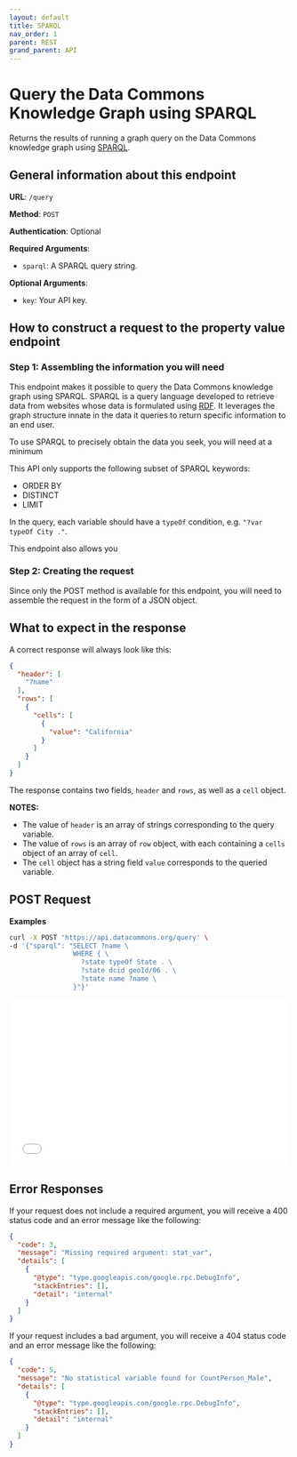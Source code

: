 ```yaml
---
layout: default
title: SPARQL
nav_order: 1
parent: REST
grand_parent: API
---
```


# Query the Data Commons Knowledge Graph using SPARQL

Returns the results of running a graph query on the Data Commons knowledge graph
using [SPARQL](https://www.w3.org/TR/rdf-sparql-query/).

## General information about this endpoint

**URL**: `/query`

**Method**: `POST`

**Authentication**: Optional

**Required Arguments**:

*   `sparql`: A SPARQL query string.

**Optional Arguments**:

*   `key`: Your API key.

## How to construct a request to the property value endpoint

### Step 1: Assembling the information you will need

This endpoint makes it possible to query the Data Commons knowledge graph using SPARQL. SPARQL is a query language developed to retrieve data from websites whose data is formulated using [RDF](https://en.wikipedia.org/wiki/Resource_Description_Framework). It leverages the graph structure innate in the data it queries to return specific information to an end user.

To use SPARQL to precisely obtain the data you seek, you will need at a minimum 

This API only supports the following subset of SPARQL keywords:

-   ORDER BY
-   DISTINCT
-   LIMIT

In the query, each variable should have a `typeOf` condition, e.g. `"?var typeOf City ."`.

This endpoint also allows you 

### Step 2: Creating the request

Since only the POST method is available for this endpoint, you will need to assemble the request in the form of a JSON object.

## What to expect in the response

A correct response will always look like this:

```json
{
  "header": [
    "?name"
  ],
  "rows": [
    {
      "cells": [
        {
          "value": "California"
        }
      ]
    }
  ]
}
```

The response contains two fields, `header` and `rows`, as well as a `cell` object.

**NOTES:**

-   The value of `header` is an array of strings corresponding to the query
    variable.
-   The value of `rows` is an array of `row` object, with each containing a
    `cells` object of an array of `cell`.
-   The `cell` object has a string field `value` corresponds to the queried
    variable.

## POST Request

**Examples**

```bash
curl -X POST 'https://api.datacommons.org/query' \
-d '{"sparql": "SELECT ?name \
                WHERE { \
                  ?state typeOf State . \
                  ?state dcid geoId/06 . \
                  ?state name ?name \
                }"}'
```

<iframe width="100%" height="300" src="//jsfiddle.net/datacommonsorg/0694bhse/10/embedded/" allowfullscreen="allowfullscreen" allowpaymentrequest frameborder="0"></iframe>

<!-- todo test and update error response section -->

## Error Responses

If your request does not include a required argument, you will receive a 400 status code and an error message like the following:

```json
{
  "code": 3,
  "message": "Missing required argument: stat_var",
  "details": [
    {
      "@type": "type.googleapis.com/google.rpc.DebugInfo",
      "stackEntries": [],
      "detail": "internal"
    }
  ]
}
```
If your request includes a bad argument, you will receive a 404 status code and an error message like the following:

```json
{
  "code": 5,
  "message": "No statistical variable found for CountPerson_Male",
  "details": [
    {
      "@type": "type.googleapis.com/google.rpc.DebugInfo",
      "stackEntries": [],
      "detail": "internal"
    }
  ]
}